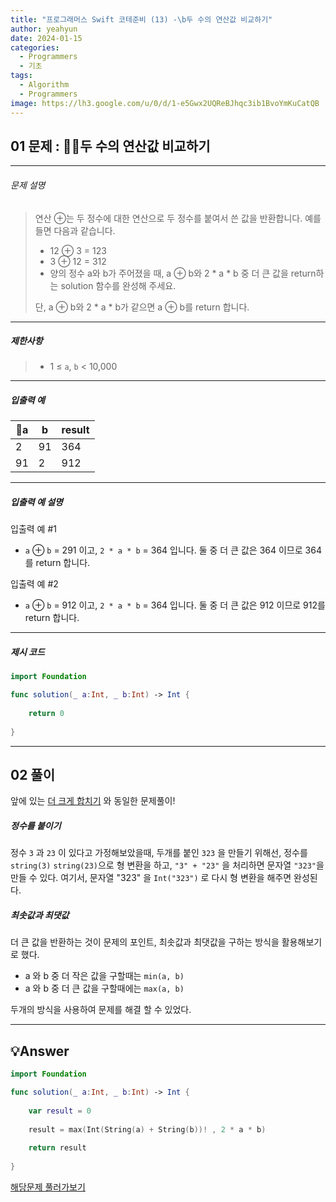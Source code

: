 ```yaml
---
title: "프로그래머스 Swift 코테준비 (13) -\b두 수의 연산값 비교하기"
author: yeahyun
date: 2024-01-15
categories:
  - Programmers
  - 기초
tags:
  - Algorithm
  - Programmers
image: https://lh3.google.com/u/0/d/1-e5Gwx2UQReBJhqc3ib1BvoYmKuCatQB
---
```

## 01 문제 : 두 수의 연산값 비교하기
---
###### 문제 설명

>연산 ⊕는 두 정수에 대한 연산으로 두 정수를 붙여서 쓴 값을 반환합니다. 예를 들면 다음과 같습니다.
>
>- 12 ⊕ 3 = 123
>- 3 ⊕ 12 = 312
>- 양의 정수 a와 b가 주어졌을 때, a ⊕ b와 2 * a * b 중 더 큰 값을 return하는 solution 함수를 완성해 주세요.
>
>단, a ⊕ b와 2 * a * b가 같으면 a ⊕ b를 return 합니다.

- ---
##### 제한사항
>- 1 ≤ `a`, `b` < 10,000



---

##### 입출력 예
| a | b | result |
| ---- | ---- | ---- |
| 2 | 91 | 364 |
| 91 | 2 | 912 |

---
##### 입출력 예 설명

입출력 예 #1
- `a` ⊕ `b` = 291 이고, `2 * a * b` = 364 입니다. 둘 중 더 큰 값은 364 이므로 364를 return 합니다.

입출력 예 #2
- `a` ⊕ `b` = 912 이고, `2 * a * b` = 364 입니다. 둘 중 더 큰 값은 912 이므로 912를 return 합니다.

---

##### 제시 코드

```swift
import Foundation

func solution(_ a:Int, _ b:Int) -> Int {
    
    return 0
    
}
```


---
## 02 풀이 

앞에 있는 [더 크게 합치기](https://yeahyunkim.github.io/posts/%ED%94%84%EB%A1%9C%EA%B7%B8%EB%9E%98%EB%A8%B8%EC%8A%A4-Swift-%EC%BD%94%ED%85%8C%EC%A4%80%EB%B9%84-(12)/) 와 동일한 문제풀이!

##### 정수를 붙이기

정수 `3` 과 `23` 이 있다고 가정해보았을때, 두개를 붙인 `323` 을 만들기 위해선,
정수를 `string(3)` `string(23)`으로 형 변환을 하고, `"3" + "23"` 을 처리하면 문자열 `"323"`을 만들 수 있다.
여기서, 문자열 "323" 을 `Int("323")` 로 다시 형 변환을 해주면 완성된다.


##### 최솟값과 최댓값

더 큰 값을 반환하는 것이 문제의 포인트,
최솟값과 최댓값을 구하는 방식을 활용해보기로 했다.

- a 와 b 중 더 작은 값을 구할때는 `min(a, b)` 
- a 와 b 중 더 큰 값을 구할때에는 `max(a, b)`



두개의 방식을 사용하여 문제를 해결 할 수 있었다.
 

---

## 💡Answer

```swift
import Foundation

func solution(_ a:Int, _ b:Int) -> Int {
    
    var result = 0
    
    result = max(Int(String(a) + String(b))! , 2 * a * b)
    
    return result
    
}
```


[해당문제 풀러가보기](https://school.programmers.co.kr/learn/courses/30/lessons/181938)


